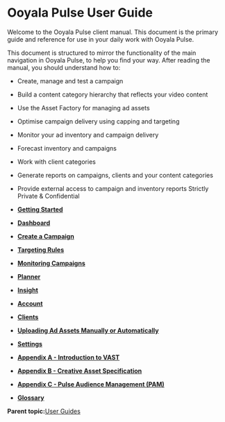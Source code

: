 # Ooyala Pulse User Guide

Welcome to the Ooyala Pulse client manual. This document is the primary guide and reference for use in your daily work with Ooyala Pulse.

This document is structured to mirror the functionality of the main navigation in Ooyala Pulse, to help you find your way. After reading the manual, you should understand how to:

-   Create, manage and test a campaign
-   Build a content category hierarchy that reflects your video content
-   Use the Asset Factory for managing ad assets
-   Optimise campaign delivery using capping and targeting
-   Monitor your ad inventory and campaign delivery
-   Forecast inventory and campaigns
-   Work with client categories
-   Generate reports on campaigns, clients and your content categories
-   Provide external access to campaign and inventory reports Strictly Private & Confidential

-   **[Getting Started](../../../oadtech/ad_serving/ug/getting_started.md)**  

-   **[Dashboard](../../../oadtech/ad_serving/ug/dashboard.md)**  

-   **[Create a Campaign](../../../oadtech/ad_serving/ug/create_a_campaign.md)**  

-   **[Targeting Rules](../../../oadtech/ad_serving/ug/targeting_rules.md)**  

-   **[Monitoring Campaigns](../../../oadtech/ad_serving/ug/monitoring_campaigns.md)**  

-   **[Planner](../../../oadtech/ad_serving/ug/planner_introduction_forecasting.md)**  

-   **[Insight](../../../oadtech/ad_serving/ug/insight.md)**  

-   **[Account](../../../oadtech/ad_serving/ug/account.md)**  

-   **[Clients](../../../oadtech/ad_serving/ug/clients.md)**  

-   **[Uploading Ad Assets Manually or Automatically](../../../oadtech/ad_serving/ug/uploading_ad_assets.md)**  

-   **[Settings](../../../oadtech/ad_serving/ug/settings.md)**  

-   **[Appendix A - Introduction to VAST](../../../oadtech/ad_serving/ug/appendix_a.md)**  

-   **[Appendix B - Creative Asset Specification](../../../oadtech/ad_serving/ug/appendix_b.md)**  

-   **[Appendix C - Pulse Audience Management \(PAM\)](../../../oadtech/ad_serving/ug/appendix_c.md)**  

-   **[Glossary](../../../oadtech/ad_serving/ug/glossary_pulse.md)**  


**Parent topic:**[User Guides](../../../oadtech/ad_serving/ug/ug_introduction.md)

